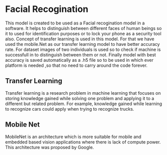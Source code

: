 # Facial  Recogination
This model is created to be used as a Facial recogination model in a software. It helps to distinguish between different faces of human beings so it to used for identification purposes or to lock your phone as a security tool also. Concept of transfer learning is used in this model. For that we have used the mobile.Net as our transfer learning model to have better accuracy rate. For dataset images of two individuals is used so to check if machine is successfull in to  distinguish between them or not. Finally model with best accuracy is saved automatically as a .h5 file so to be used in which ever platform is needed ,so that no need to carry around the code forever.

##  Transfer Learning 
Transfer learning is a research problem in machine learning that focuses on storing knowledge gained while solving one problem and applying it to a different but related problem. For example, knowledge gained while learning to recognize cars could apply when trying to recognize trucks.

## Mobile Net
MobileNet is an architecture which is more suitable for mobile and embedded based vision applications where there is lack of compute power. This architecture was proposed by Google.

